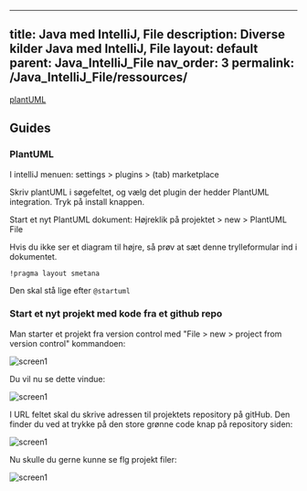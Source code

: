 
---
title: Java med IntelliJ, File
description: Diverse kilder Java med IntelliJ, File
layout: default
parent: Java_IntelliJ_File
nav_order: 3
permalink: /Java_IntelliJ_File/ressources/
---

[plantUML](https://plantuml.com/)


## Guides
### PlantUML
I intelliJ menuen:
settings > plugins > (tab) marketplace 

Skriv plantUML i søgefeltet, og vælg det plugin der hedder PlantUML integration. Tryk på install knappen.

Start et nyt PlantUML dokument: 
Højreklik på projektet > new > PlantUML File

Hvis du ikke ser et diagram til højre, så prøv at sæt denne trylleformular ind i dokumentet.
```
!pragma layout smetana
```
Den skal stå lige efter
```@startuml```

### Start et nyt projekt med kode fra et github repo

Man starter et projekt fra version control med "File > new > project from version control" kommandoen:

![screen1](././assets/images/guides/Screen1.png)



Du vil nu se dette vindue:

![screen1](././assets/images/guides/Screen2.png)


I URL feltet skal du skrive adressen til projektets repository på gitHub. Den finder du ved at trykke på den store grønne code knap på repository siden:

![screen1](././assets/images/guides/Screen3.png)

Nu skulle du gerne kunne se flg projekt filer:

![screen1](././assets/images/guides/Screen4.png)

